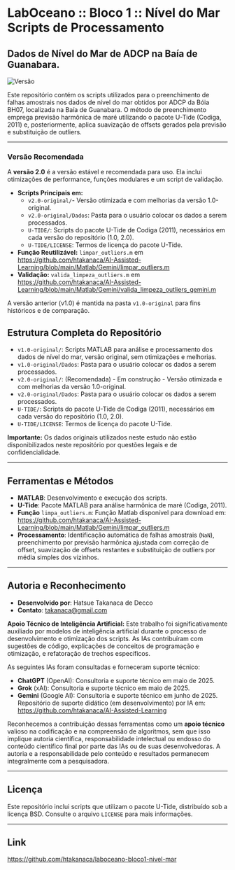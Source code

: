 # LabOceano :: Bloco 1 :: Nível do Mar Scripts de Processamento
## Dados de Nível do Mar de ADCP na Baía de Guanabara.

![Versão](https://img.shields.io/badge/versão-2.0_estável-brightgreen)   

Este repositório contém os scripts utilizados para o preenchimento de falhas amostrais nos dados de nível do mar obtidos por ADCP da Bóia BH07, localizada na Baía de Guanabara. O método de preenchimento emprega previsão harmônica de maré utilizando o pacote U-Tide (Codiga, 2011) e, posteriormente, aplica suavização de offsets gerados pela previsão e substituição de outliers.

---

### Versão Recomendada

A **versão 2.0** é a versão estável e recomendada para uso. Ela inclui otimizações de performance, funções modulares e um script de validação.

* **Scripts Principais em:**
    * `v2.0-original/`- Versão otimizada e com melhorias da versão 1.0-original.
    * `v2.0-original/Dados`: Pasta para o usuário colocar os dados a serem processados.
    * `U-TIDE/`: Scripts do pacote U-Tide de Codiga (2011), necessários em cada versão do repositório (1.0, 2.0).
    * `U-TIDE/LICENSE`: Termos de licença do pacote U-Tide.
* **Função Reutilizável:** `limpar_outliers.m` em https://github.com/htakanaca/AI-Assisted-Learning/blob/main/Matlab/Gemini/limpar_outliers.m
* **Validação:** `valida_limpeza_outliers.m` em https://github.com/htakanaca/AI-Assisted-Learning/blob/main/Matlab/Gemini/valida_limpeza_outliers_gemini.m

A versão anterior (v1.0) é mantida na pasta `v1.0-original` para fins históricos e de comparação.

## Estrutura Completa do Repositório

* `v1.0-original/`: Scripts MATLAB para análise e processamento dos dados de nível do mar, versão original, sem otimizações e melhorias.
* `v1.0-original/Dados`: Pasta para o usuário colocar os dados a serem processados.
* `v2.0-original/`: (Recomendada) - Em construção - Versão otimizada e com melhorias da versão 1.0-original.
* `v2.0-original/Dados`: Pasta para o usuário colocar os dados a serem processados.
* `U-TIDE/`: Scripts do pacote U-Tide de Codiga (2011), necessários em cada versão do repositório (1.0, 2.0).
* `U-TIDE/LICENSE`: Termos de licença do pacote U-Tide.

**Importante:** Os dados originais utilizados neste estudo não estão disponibilizados neste repositório por questões legais e de confidencialidade.

---

## Ferramentas e Métodos

* **MATLAB**: Desenvolvimento e execução dos scripts.
* **U-Tide**: Pacote MATLAB para análise harmônica de maré (Codiga, 2011).
* **Função** `limpa_outliers.m`: Função Matlab disponível para download em: https://github.com/htakanaca/AI-Assisted-Learning/blob/main/Matlab/Gemini/limpar_outliers.m
* **Processamento**: Identificação automática de falhas amostrais (`NaN`), preenchimento por previsão harmônica ajustada com correção de offset, suavização de offsets restantes e substituição de outliers por média simples dos vizinhos.

---

## Autoria e Reconhecimento

* **Desenvolvido por**: Hatsue Takanaca de Decco
* **Contato**: takanaca@gmail.com

**Apoio Técnico de Inteligência Artificial:**
Este trabalho foi significativamente auxiliado por modelos de inteligência artificial durante o processo de desenvolvimento e otimização dos scripts. As IAs contribuíram com sugestões de código, explicações de conceitos de programação e otimização, e refatoração de trechos específicos.

As seguintes IAs foram consultadas e forneceram suporte técnico:
* **ChatGPT** (OpenAI): Consultoria e suporte técnico em maio de 2025.
* **Grok** (xAI): Consultoria e suporte técnico em maio de 2025.
* **Gemini** (Google AI): Consultoria e suporte técnico em junho de 2025.  
  Repositório de suporte didático (em desenvolvimento) por IA em: https://github.com/htakanaca/AI-Assisted-Learning

Reconhecemos a contribuição dessas ferramentas como um **apoio técnico** valioso na codificação e na compreensão de algoritmos, sem que isso implique autoria científica, responsabilidade intelectual ou endosso do conteúdo científico final por parte das IAs ou de suas desenvolvedoras. A autoria e a responsabilidade pelo conteúdo e resultados permanecem integralmente com a pesquisadora.

---

## Licença

Este repositório inclui scripts que utilizam o pacote U-Tide, distribuído sob a licença BSD. Consulte o arquivo `LICENSE` para mais informações.

---

## Link

https://github.com/htakanaca/laboceano-bloco1-nivel-mar
